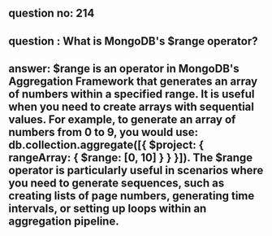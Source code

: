 
      
## question no: 214

## question : What is MongoDB's $range operator?

## answer: $range is an operator in MongoDB's Aggregation Framework that generates an array of numbers within a specified range. It is useful when you need to create arrays with sequential values. For example, to generate an array of numbers from 0 to 9, you would use: db.collection.aggregate([{ $project: { rangeArray: { $range: [0, 10] } } }]). The $range operator is particularly useful in scenarios where you need to generate sequences, such as creating lists of page numbers, generating time intervals, or setting up loops within an aggregation pipeline.
      